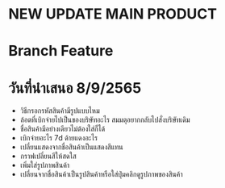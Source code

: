 # NEW UPDATE MAIN PRODUCT

# Branch Feature

# วันที่นำเสนอ 8/9/2565
- วิธีกรอกรหัสสินค้ามีรูปแบบไหม
- ล้อตที่เบิกจ่ายไปเป็นของบริษัทอะไร สมมตุอยากกลับไปสั่งบริษัทเดิม
- ชื่อสินค้ามีอย่างเดียวไม่ต้องใส่ก็ได้
- เบิกจ่ายอะไร 7d ด้ายแดงอะไร
- เปลี่ยนแสดงจากชื่อสินค้าเป็นแสดงสีแทน
- กราฟเปลี่ยนสีให้สดใส
- เพิ่มใส่รูปภาพสินค้า
- เปลี่ยนจากชื่อสินค้าเป็นรูปสินค้าหรือใส่ปุ่มคลิกดูรูปภาพของสินค้า